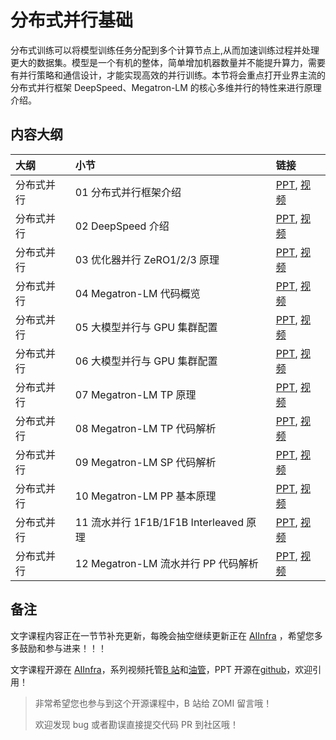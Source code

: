 <!--Copyright © ZOMI 适用于[License](https://github.com/Infrasys-AI/AIInfra)版权许可-->

# 分布式并行基础

分布式训练可以将模型训练任务分配到多个计算节点上,从而加速训练过程并处理更大的数据集。模型是一个有机的整体，简单增加机器数量并不能提升算力，需要有并行策略和通信设计，才能实现高效的并行训练。本节将会重点打开业界主流的分布式并行框架 DeepSpeed、Megatron-LM 的核心多维并行的特性来进行原理介绍。

## 内容大纲

| 大纲 | 小节 | 链接|
|:-- |:-- |:-- |
| 分布式并行 | 01 分布式并行框架介绍  | [PPT](./01Introduction.pdf), [视频](https://www.bilibili.com/video/BV1op421C7wp) |
| 分布式并行 | 02 DeepSpeed 介绍  | [PPT](./02DeepSpeed.pdf), [视频](https://www.bilibili.com/video/BV1tH4y1J7bm) |
| 分布式并行 | 03 优化器并行 ZeRO1/2/3 原理  | [PPT](./03DSZero.pdf), [视频](https://www.bilibili.com/video/BV1fb421t7KN) |
| 分布式并行 | 04 Megatron-LM 代码概览  | [PPT](./04Megatron.pdf), [视频](https://www.bilibili.com/video/BV12J4m1K78y) |
| 分布式并行 | 05 大模型并行与 GPU 集群配置  | [PPT](./05MGConfig.pdf), [视频](https://www.bilibili.com/video/BV1NH4y1g7w4) |
| 分布式并行 | 06  大模型并行与 GPU 集群配置  | [PPT](./06MGTPPrinc.pdf), [视频](https://www.bilibili.com/video/BV1ji421C7jH) |
| 分布式并行 | 07 Megatron-LM TP 原理  | [PPT](./07MGTPCode.pdf), [视频](https://www.bilibili.com/video/BV1yw4m1S71Y) |
| 分布式并行 | 08 Megatron-LM TP 代码解析  | [PPT](./07MGTPCode.pdf), [视频](https://www.bilibili.com/video/BV1cy411Y7B9) |
| 分布式并行 | 09 Megatron-LM SP 代码解析  | [PPT](./08MGSPPrinc.pdf), [视频](https://www.bilibili.com/video/BV1EM4m1r7tm) |
| 分布式并行 | 10 Megatron-LM PP 基本原理  | [PPT](./10MGPPCode.pdf), [视频](https://www.bilibili.com/video/BV18f42197Sx) |
| 分布式并行 | 11 流水并行 1F1B/1F1B Interleaved 原理  | [PPT](./10MGPPCode.pdf), [视频](https://www.bilibili.com/video/BV1aD421g7yZ) |
| 分布式并行 | 12 Megatron-LM 流水并行 PP 代码解析  | [PPT](./10MGPPCode), [视频](https://www.bilibili.com/video/BV1hs421g7vN) |

## 备注

文字课程内容正在一节节补充更新，每晚会抽空继续更新正在 [AIInfra](https://infrasys-ai.github.io/aiinfra-docs) ，希望您多多鼓励和参与进来！！！

文字课程开源在 [AIInfra](https://infrasys-ai.github.io/aiinfra-docs)，系列视频托管[B 站](https://space.bilibili.com/517221395)和[油管](https://www.youtube.com/@ZOMI666/playlists)，PPT 开源在[github](https://github.com/Infrasys-AI/AIInfra)，欢迎引用！

> 非常希望您也参与到这个开源课程中，B 站给 ZOMI 留言哦！
>
> 欢迎发现 bug 或者勘误直接提交代码 PR 到社区哦！
